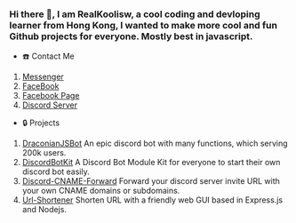 ### Hi there 👋, I am RealKoolisw, a cool coding and devloping learner from Hong Kong, I wanted to make more cool and fun Github projects for everyone. Mostly best in javascript.

- :telephone: Contact Me
1. [Messenger](https://m.me/realkoolisw)
2. [FaceBook](https://www.facebook.com/realkoolisw)
3. [Facebook Page](https://www.facebook.com/koolisw/)
4. [Discord Server](https://discord.koolisw.tk/)

- :lock: Projects
1. [DraconianJSBot](https://github.com/RealKoolisw/DraconianJSBot) An epic discord bot with many functions, which serving 200k users.
2. [DiscordBotKit](https://github.com/RealKoolisw/DiscordBotKit) A Discord Bot Module Kit for everyone to start their own discord bot easily.
3. [Discord-CNAME-Forward](https://github.com/RealKoolisw/discord-server-forward-url) Forward your discord server invite URL with your own CNAME domains or subdomains.
4. [Url-Shortener](https://github.com/RealKoolisw/shortenurl-web) Shorten URL with a friendly web GUI based in Express.js and Nodejs.
<!--
**RealKoolisw/RealKoolisw** is a ✨ _special_ ✨ repository because its `README.md` (this file) appears on your GitHub profile.

Here are some ideas to get you started:

- 🔭 I’m currently working on ...
- 🌱 I’m currently learning ...
- 👯 I’m looking to collaborate on ...
- 🤔 I’m looking for help with ...
- 💬 Ask me about ...
- 📫 How to reach me: ...
- 😄 Pronouns: ...
- ⚡ Fun fact: ...
-->
